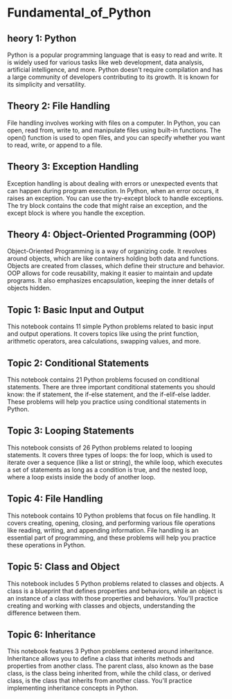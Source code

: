 # Fundamental_of_Python
## heory 1: Python
Python is a popular programming language that is easy to read and write. It is widely used for various tasks like web development, data analysis, artificial intelligence, and more. Python doesn't require compilation and has a large community of developers contributing to its growth. It is known for its simplicity and versatility.

## Theory 2: File Handling
File handling involves working with files on a computer. In Python, you can open, read from, write to, and manipulate files using built-in functions. The open() function is used to open files, and you can specify whether you want to read, write, or append to a file.

## Theory 3: Exception Handling
Exception handling is about dealing with errors or unexpected events that can happen during program execution. In Python, when an error occurs, it raises an exception. You can use the try-except block to handle exceptions. The try block contains the code that might raise an exception, and the except block is where you handle the exception.

## Theory 4: Object-Oriented Programming (OOP)
Object-Oriented Programming is a way of organizing code. It revolves around objects, which are like containers holding both data and functions. Objects are created from classes, which define their structure and behavior. OOP allows for code reusability, making it easier to maintain and update programs. It also emphasizes encapsulation, keeping the inner details of objects hidden.
## Topic 1: Basic Input and Output
This notebook contains 11 simple Python problems related to basic input and output operations. It covers topics like using the print function, arithmetic operators, area calculations, swapping values, and more.

## Topic 2: Conditional Statements
This notebook contains 21 Python problems focused on conditional statements. There are three important conditional statements you should know: the if statement, the if-else statement, and the if-elif-else ladder. These problems will help you practice using conditional statements in Python.

## Topic 3: Looping Statements
This notebook consists of 26 Python problems related to looping statements. It covers three types of loops: the for loop, which is used to iterate over a sequence (like a list or string), the while loop, which executes a set of statements as long as a condition is true, and the nested loop, where a loop exists inside the body of another loop.

## Topic 4: File Handling
This notebook contains 10 Python problems that focus on file handling. It covers creating, opening, closing, and performing various file operations like reading, writing, and appending information. File handling is an essential part of programming, and these problems will help you practice these operations in Python.

## Topic 5: Class and Object
This notebook includes 5 Python problems related to classes and objects. A class is a blueprint that defines properties and behaviors, while an object is an instance of a class with those properties and behaviors. You'll practice creating and working with classes and objects, understanding the difference between them.

## Topic 6: Inheritance
This notebook features 3 Python problems centered around inheritance. Inheritance allows you to define a class that inherits methods and properties from another class. The parent class, also known as the base class, is the class being inherited from, while the child class, or derived class, is the class that inherits from another class. You'll practice implementing inheritance concepts in Python.
